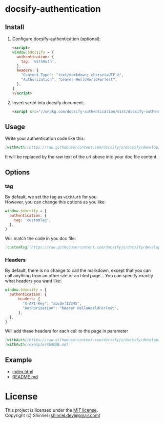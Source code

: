 # docsify-authentication

## Install
1. Configure docsify-authentication (optional):

    ```html
    <script>
    window.$docsify = {
      authentication: {
        tag: 'withAuth',
      },
      headers: {
        "Content-Type": "text/markdown; charset=UTF-8",
        "Authorization": "bearer HelloWorldForTest",
      },
    }
    </script>
    ```

2. Insert script into docsify document:

    ```html
    <script src="//unpkg.com/docsify-authentication/dist/docsify-authentication.min.js"></script>
    ```


## Usage
Write your authentication code like this:

```markdown
[withAuth](https://raw.githubusercontent.com/docsifyjs/docsify/develop/README.md)
```

It will be replaced by the raw text of the url above into your doc file content.

## Options
### tag
By default, we set the tag as `withAuth` for you.    
However, you can change this options as you like:

```javascript
window.$docsify = {
  authentication: {
    tag: 'customTag',
  },
}
```

Will match the code in you doc file: 

```markdown
[customTag](https://raw.githubusercontent.com/docsifyjs/docsify/develop/README.md)
```

### Headers
By default, there is no change to call the markdown, except that you can call anything from an other site or an html page...
You can specify exactly what headers you want like:

```javascript
window.$docsify = {
  authentication: {
      headers: {
        "X-API-Key": "abcdef12345",
        "Authorization": "bearer HelloWorldForTest",
      },
  },
}
```

Will add these headers for each call to the page in parameter
```markdown
[withAuth](https://raw.githubusercontent.com/docsifyjs/docsify/develop/README.md)
[withAuth](example/README.md)
```

## Example
- [index.html](example/index.html)
- [README.md](https://raw.githubusercontent.com/TheShinriel/docsify-authentication/master/README.md)

# License
This project is licensed under the [MIT license](LICENSE).    
Copyright (c) Shinriel (shinriel.dev@gmail.com)